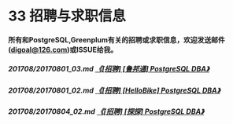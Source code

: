 # 33 招聘与求职信息
#### 所有和PostgreSQL,Greenplum有关的招聘或求职信息，欢迎发送邮件(digoal@126.com)或ISSUE给我。
##### 201708/20170801_03.md   [《[招聘] [鲁邦通] PostgreSQL DBA》](../201708/20170801_03.md)  
##### 201708/20170801_02.md   [《[招聘] [HelloBike] PostgreSQL DBA》](../201708/20170801_02.md) 
##### 201708/20170804_02.md   [《[招聘] [探探] PostgreSQL DBA》](../201708/20170804_02.md)  
